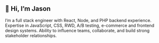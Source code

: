 ## 👋 Hi, I’m Jason
I’m a full stack engineer with React, Node, and PHP backend experience. Expertise in JavaScript, CSS, RWD, A/B testing, e-commerce and frontend design systems. Ability to influence teams, collaborate, and build strong stakeholder relationships.

<!---
mrjasonweaver/mrjasonweaver is a ✨ special ✨ repository because its `README.md` (this file) appears on your GitHub profile.
You can click the Preview link to take a look at your changes.
--->
